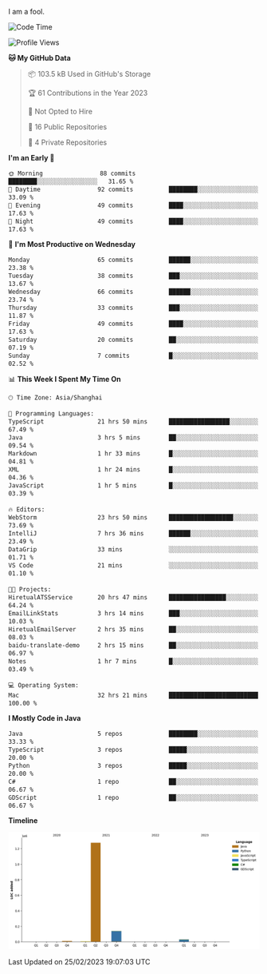 I am a fool.

<!--START_SECTION:waka-->
![Code Time](http://img.shields.io/badge/Code%20Time-118%20hrs%2010%20mins-blue)

![Profile Views](http://img.shields.io/badge/Profile%20Views-41-blue)

**🐱 My GitHub Data** 

> 📦 103.5 kB Used in GitHub's Storage 
 > 
> 🏆 61 Contributions in the Year 2023
 > 
> 🚫 Not Opted to Hire
 > 
> 📜 16 Public Repositories 
 > 
> 🔑 4 Private Repositories 
 > 
**I'm an Early 🐤** 

```text
🌞 Morning                88 commits          ████████░░░░░░░░░░░░░░░░░   31.65 % 
🌆 Daytime                92 commits          ████████░░░░░░░░░░░░░░░░░   33.09 % 
🌃 Evening                49 commits          ████░░░░░░░░░░░░░░░░░░░░░   17.63 % 
🌙 Night                  49 commits          ████░░░░░░░░░░░░░░░░░░░░░   17.63 % 
```
📅 **I'm Most Productive on Wednesday** 

```text
Monday                   65 commits          ██████░░░░░░░░░░░░░░░░░░░   23.38 % 
Tuesday                  38 commits          ███░░░░░░░░░░░░░░░░░░░░░░   13.67 % 
Wednesday                66 commits          ██████░░░░░░░░░░░░░░░░░░░   23.74 % 
Thursday                 33 commits          ███░░░░░░░░░░░░░░░░░░░░░░   11.87 % 
Friday                   49 commits          ████░░░░░░░░░░░░░░░░░░░░░   17.63 % 
Saturday                 20 commits          ██░░░░░░░░░░░░░░░░░░░░░░░   07.19 % 
Sunday                   7 commits           █░░░░░░░░░░░░░░░░░░░░░░░░   02.52 % 
```


📊 **This Week I Spent My Time On** 

```text
🕑︎ Time Zone: Asia/Shanghai

💬 Programming Languages: 
TypeScript               21 hrs 50 mins      █████████████████░░░░░░░░   67.49 % 
Java                     3 hrs 5 mins        ██░░░░░░░░░░░░░░░░░░░░░░░   09.54 % 
Markdown                 1 hr 33 mins        █░░░░░░░░░░░░░░░░░░░░░░░░   04.81 % 
XML                      1 hr 24 mins        █░░░░░░░░░░░░░░░░░░░░░░░░   04.36 % 
JavaScript               1 hr 5 mins         █░░░░░░░░░░░░░░░░░░░░░░░░   03.39 % 

🔥 Editors: 
WebStorm                 23 hrs 50 mins      ██████████████████░░░░░░░   73.69 % 
IntelliJ                 7 hrs 36 mins       ██████░░░░░░░░░░░░░░░░░░░   23.49 % 
DataGrip                 33 mins             ░░░░░░░░░░░░░░░░░░░░░░░░░   01.71 % 
VS Code                  21 mins             ░░░░░░░░░░░░░░░░░░░░░░░░░   01.10 % 

🐱‍💻 Projects: 
HiretualATSService       20 hrs 47 mins      ████████████████░░░░░░░░░   64.24 % 
EmailLinkStats           3 hrs 14 mins       ███░░░░░░░░░░░░░░░░░░░░░░   10.03 % 
HiretualEmailServer      2 hrs 35 mins       ██░░░░░░░░░░░░░░░░░░░░░░░   08.03 % 
baidu-translate-demo     2 hrs 15 mins       ██░░░░░░░░░░░░░░░░░░░░░░░   06.97 % 
Notes                    1 hr 7 mins         █░░░░░░░░░░░░░░░░░░░░░░░░   03.49 % 

💻 Operating System: 
Mac                      32 hrs 21 mins      █████████████████████████   100.00 % 
```

**I Mostly Code in Java** 

```text
Java                     5 repos             ████████░░░░░░░░░░░░░░░░░   33.33 % 
TypeScript               3 repos             █████░░░░░░░░░░░░░░░░░░░░   20.00 % 
Python                   3 repos             █████░░░░░░░░░░░░░░░░░░░░   20.00 % 
C#                       1 repo              ██░░░░░░░░░░░░░░░░░░░░░░░   06.67 % 
GDScript                 1 repo              ██░░░░░░░░░░░░░░░░░░░░░░░   06.67 % 
```



**Timeline**

![Lines of Code chart](https://raw.githubusercontent.com/VeejaLiu/VeejaLiu/master/assets/bar_graph.png)


 Last Updated on 25/02/2023 19:07:03 UTC
<!--END_SECTION:waka-->
